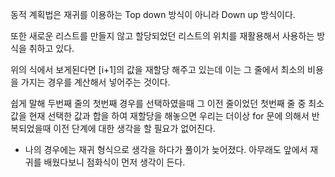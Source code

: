 동적 계획법은 재귀를 이용하는 Top down 방식이 아니라 Down up 방식이다.

또한 새로운 리스트를 만들지 않고 할당되었던 리스트의 위치를 재활용해서 사용하는 방식을 취하고 있다.

위의 식에서 보게된다면 [i+1]의 값을 재할당 해주고 있는데 이는 그 줄에서 최소의 비용을 가지는 경우를 계산해서 넣어주는 것이다.

쉽게 말해 두번째 줄의 첫번째 경우를 선택하였을때 그 이전 줄이었던 첫번째 줄 중 최소값을 현재 선택한 값과 합을 하여 재할당을 해놓으면 우리는 더이상 for 문에 의해서 반복되었을때 이전 단계에 대한 생각을 할 필요가 없어진다.

- 나의 경우에는 재귀 형식으로 생각을 하다가 풀이가 늦어졌다. 아무래도 앞에서 재귀를 배웠다보니 점화식이 먼저 생각이 든다.
